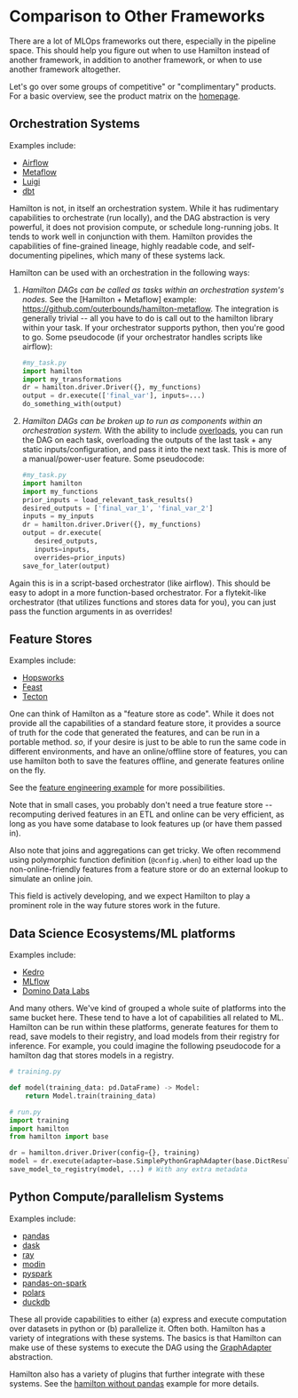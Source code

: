 # Comparison to Other Frameworks

There are a lot of MLOps frameworks out there, especially in the pipeline space. This should help you figure out when to
use Hamilton instead of another framework, in addition to another framework, or when to use another framework altogether.

Let's go over some groups of competitive" or "complimentary" products. For a basic overview,
see the product matrix on the [homepage](../main.md).

## Orchestration Systems
Examples include:
- [Airflow](https://airflow.apache.org/)
- [Metaflow](https://github.com/Netflix/metaflow)
- [Luigi](https://github.com/spotify/luigi)
- [dbt](https://www.getdbt.com/)

Hamilton is not, in itself an orchestration system. While it has rudimentary capabilities
to orchestrate (run locally), and the DAG abstraction is very powerful, it does not provision compute,
or schedule long-running jobs. It tends to work well in conjunction with them. Hamilton provides the capabilities
of fine-grained lineage, highly readable code, and self-documenting pipelines, which many of these systems lack.

Hamilton can be used with an
orchestration in the following ways:

1. _Hamilton DAGs can be called as tasks within an orchestration system's nodes._
See the [Hamilton + Metaflow] example: https://github.com/outerbounds/hamilton-metaflow. The integration is generally trivial -- all you have to do
is call out to the hamilton library within your task. If your orchestrator supports python, then you're good to go. Some pseudocode (if your orchestrator handles scripts like airflow):

    ```python
    #my_task.py
    import hamilton
    import my_transformations
    dr = hamilton.driver.Driver({}, my_functions)
    output = dr.execute(['final_var'], inputs=...)
    do_something_with(output)
    ```
2. _Hamilton DAGs can be broken up to run as components within an orchestration system._
With the ability to include [overloads](../concepts/driver-capabilities.rst),
you can run the DAG on each task, overloading the outputs of the last task + any static inputs/configuration, and pass it into the next task. This is more
of a manual/power-user feature. Some pseudocode:

    ```python
    #my_task.py
    import hamilton
    import my_functions
    prior_inputs = load_relevant_task_results()
    desired_outputs = ['final_var_1', 'final_var_2']
    inputs = my_inputs
    dr = hamilton.driver.Driver({}, my_functions)
    output = dr.execute(
       desired_outputs,
       inputs=inputs,
       overrides=prior_inputs)
    save_for_later(output)
    ```

Again this is in a script-based orchestrator (like airflow). This should be easy to adopt in
a more function-based orchestrator. For a flytekit-like orchestrator (that utilizes functions and stores data for you),
you can just pass the function arguments in as overrides!

## Feature Stores

Examples include:
- [Hopsworks](https://www.hopsworks.ai/)
- [Feast](https://feast.dev/)
- [Tecton](https://tecton.ai/)

One can think of Hamilton as a "feature store as code". While it does not provide all the capabilities of a standard feature
store, it provides a source of truth for the code that generated the features, and can be run in a portable
method. *so*, if your desire is just to be able to run the same code in different environments, and have an online/offline
store of features, you can use hamilton both to save the features offline, and generate features online on the fly.

See the [feature engineering example](../how-tos/use-for-feature-engineering.rst) for more possibilities.

Note that in small cases, you probably don't need a true feature store -- recomputing derived features in an ETL
and online can be very efficient, as long as you have some database to look features up (or have them passed in).

Also note that joins and aggregations can get tricky. We often recommend using polymorphic function
definition (`@config.when`) to either load up the non-online-friendly features from a feature store or do an
external lookup to simulate an online join.

This field is actively developing, and we expect Hamilton to play a prominent role in the way future stores
work in the future.


## Data Science Ecosystems/ML platforms
Examples include:
- [Kedro](https://kedro.org/)
- [MLflow](https://mlflow.org/)
- [Domino Data Labs](https://www.dominodatalab.com/)

And many others. We've kind of grouped a whole suite of platforms into the same bucket here. These
tend to have a lot of capabilities all related to ML. Hamilton can be run within these platforms,
generate features for them to read, save models to their registry, and load models from their registry
for inference. For example, you could imagine the following pseudocode for a hamilton dag that stores
models in a registry.

```python
# training.py

def model(training_data: pd.DataFrame) -> Model:
    return Model.train(training_data)

# run.py
import training
import hamilton
from hamilton import base

dr = hamilton.driver.Driver(config={}, training)
model = dr.execute(adapter=base.SimplePythonGraphAdapter(base.DictResult()))
save_model_to_registry(model, ...) # With any extra metadata
```

## Python Compute/parallelism Systems

Examples include:
- [pandas](https://pandas.pydata.org/)
- [dask](https://www.dask.org/)
- [ray](https://ray.io/)
- [modin](https://github.com/modin-project/modin)
- [pyspark](https://spark.apache.org/docs/latest/api/python/)
- [pandas-on-spark](https://spark.apache.org/docs/latest/api/python/user_guide/pandas_on_spark/index.html)
- [polars](https://www.pola.rs/)
- [duckdb](https://duckdb.org/)

These all provide capabilities to either (a) express and execute computation over datasets in python or (b)
parallelize it. Often both. Hamilton has a variety of integrations with these systems. The basics is that Hamilton
can make use of these systems to execute the DAG using the [GraphAdapter](../reference/api-reference/graph-adapters.rst) abstraction.

Hamilton also has a variety of plugins that further integrate with these systems. See the [hamilton without pandas](../how-tos/use-without-pandas.rst) example for more details.
